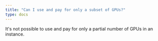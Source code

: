 ```yaml
---
title: "Can I use and pay for only a subset of GPUs?"
type: docs
---
```


It's not possible to use and pay for only a partial number of GPUs in an
instance.
